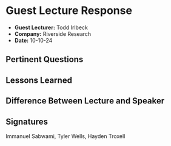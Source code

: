 # Guest Lecture Response
* **Guest Lecturer:** Todd Irlbeck
* **Company:** Riverside Research
* **Date:** 10-10-24

## Pertinent Questions

## Lessons Learned

## Difference Between Lecture and Speaker

## Signatures
Immanuel Sabwami, Tyler Wells, Hayden Troxell
